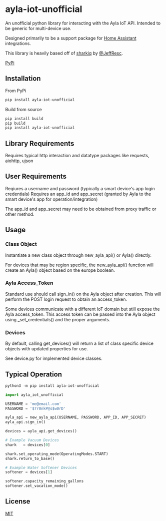 # ayla-iot-unofficial
An unofficial python library for interacting with the Ayla IoT API. 
Intended to be generic for multi-device use.

Designed primarily to be a support package for [Home Assistant](https://www.home-assistant.io/) integrations.

This library is heavily based off of [sharkiq](https://github.com/JeffResc/sharkiq) by [@JeffResc](https://github.com/JeffResc).

[PyPi](https://pypi.org/project/ayla-iot-unofficial/)
 
## Installation
From PyPi
```bash
pip install ayla-iot-unofficial
```

Build from source
```bash
pip install build
pip build
pip install ayla-iot-unofficial
```

## Library Requirements
Requires typical http interaction and datatype packages like requests, aiohttp, ujson

## User Requirements
Reqiures a username and password (typically a smart device's app login credentials)
Requires an app_id and app_secret (granted by Ayla to the smart device's app for operation/integration)

The app_id and app_secret may need to be obtained from proxy traffic or other method.

## Usage
### Class Object
Instantiate a new class object through new_ayla_api() or Ayla() directly.

For devices that may be region specific, the new_ayla_api() function will create an Ayla() object based on the europe boolean.

### Ayla Access_Token
Standard use should call sign_in() on the Ayla object after creation. This will perform the POST login request to obtain an access_token. 

Some devices communicate with a different IoT domain but still expose the Ayla access_token. This access token can be passed into the Ayla object using _set_credentials() and the proper arguments.

### Devices
By default, calling get_devices() will return a list of class specific device objects with updated properties for use.

See device.py for implemented device classes.

## Typical Operation
```python
python3 -m pip install ayla-iot-unofficial
```

```python
import ayla_iot_unofficial

USERNAME = 'me@email.com'
PASSWORD = '$7r0nkP@s$w0rD'

ayla_api = new_ayla_api(USERNAME, PASSWORD, APP_ID, APP_SECRET)
ayla_api.sign_in()

devices = ayla_api.get_devices()

# Example Vacuum Devices
shark   = devices[0]

shark.set_operating_mode(OperatingModes.START)
shark.return_to_base()

# Example Water Softener Devices
softener = devices[1]

softener.capacity_remaining_gallons
softener.set_vacation_mode()
```

## License
[MIT](https://choosealicense.com/licenses/mit/)